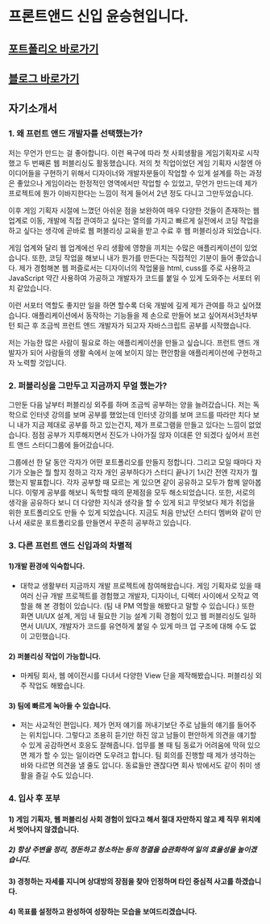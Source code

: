 # 프론트앤드 신입 윤승현입니다.

## [포트폴리오 바로가기][portfolioLink]

[portfolioLink]: https://ddock4you.github.io/ 'Go portfolio'

## [블로그 바로가기][bloglink]

[bloglink]: https://ddock4you.netlify.com/ 'Go bloglink'

## 자기소개서

### 1. 왜 프런트 앤드 개발자를 선택했는가?

저는 무언가 만드는 걸 좋아합니다. 이런 욕구에 따라 첫 사회생활을 게임기획자로 시작했고 두 번째론 웹 퍼블리싱도 활동했습니다.
저의 첫 직업이었던 게임 기획자 시절엔 아이디어들을 구현하기 위해서 디자이너와 개발자분들이 작업할 수 있게 설계를 하는 과정은 좋았으나 게임이라는 한정적인 영역에서만 작업할 수 있었고, 무언가 만드는데 제가 프로젝트에 뭔가 이바지한다는 느낌이 적게 들어서 2년 정도 다니고 그만두었습니다.

이후 게임 기획자 시절에 느꼈던 아쉬운 점을 보완하여 매우 다양한 것들이 존재하는 웹 업계로 이동, 개발에 직접 관여하고 싶다는 열의를 가지고 빠르게 실전에서 코딩 작업을 하고 싶다는 생각에 곧바로 웹 퍼블리싱 교육을 받고 수료 후 웹 퍼블리싱과 되었습니다.

게임 업계와 달리 웹 업계에선 우리 생활에 영향을 끼치는 수많은 애플리케이션이 있었습니다. 또한, 코딩 작업을 해보니 내가 뭔가를 만든다는 직접적인 기분이 들어 좋았습니다. 제가 경험해본 웹 퍼즐로서는 디자이너의 작업물을 html, cuss를 주로 사용하고 JavaScript 약간 사용하여 가공하고 개발자가 코드를 붙일 수 있게 도와주는 서포터 위치 같았습니다.

이런 서포터 역할도 좋지만 일을 하면 할수록 더욱 개발에 깊게 제가 관여를 하고 싶어졌습니다. 애플리케이션에서 동작하는 기능들을 제 손으로 만들어 보고 싶어져서3년차부턴 퇴근 후 조금씩 프런트 앤드 개발자가 되고자 자바스크립트 공부를 시작했습니다.

저는 가능한 많은 사람이 필요로 하는 애플리케이션을 만들고 싶습니다. 프런트 앤드 개발자가 되어 사람들의 생활 속에서 눈에 보이지 않는 편안함을 애플리케이션에 구현하고자 노력할 것입니다.

### 2. 퍼블리싱을 그만두고 지금까지 무얼 했는가?

그만둔 다음 날부터 퍼블리싱 외주를 하며 조금씩 공부하는 양을 늘려갔습니다. 저는 독학으로 인터넷 강의를 보며 공부를 했었는데 인터넷 강의를 보며 코드를 따라만 치다 보니 내가 지금 제대로 공부를 하고 있는건지, 제가 프로그램을 만들고 있다는 느낌이 없었습니다. 점점 공부가 지루해지면서 진도가 나아가질 않자 이대론 안 되겠다 싶어서 프런트 앤드 스터디그룹에 들어갔습니다.

그룹에선 한 달 동안 각자가 어떤 포트폴리오를 만들지 정합니다. 그리고 모일 때마다 자기가 오늘은 뭘 할지 정하고 각자 개인 공부하다가 스터디 끝나기 1시간 전엔 각자가 뭘 했는지 발표합니다. 각자 공부할 때 모르는 게 있으면 같이 공유하고 모두가 함께 알아봅니다. 이렇게 공부를 해보니 독학할 때의 문제점을 모두 해소되었습니다. 또한, 서로의 생각을 공유하다 보니 더 다양한 지식과 생각을 할 수 있게 되고 무엇보다 제가 취업을 위한 포트폴리오도 만들 수 있게 되었습니다.
지금도 처음 만났던 스터디 멤버와 같이 만나서 새로운 포트폴리오를 만들면서 꾸준히 공부하고 있습니다.

### 3. 다른 프런트 앤드 신입과의 차별적

#### 1)개발 환경에 익숙합니다.

- 대학교 생활부터 지금까지 개발 프로젝트에 참여해왔습니다.
게임 기획자로 있을 때 여러 신규 개발 프로젝트를 경험했고 개발자, 디자이너, 디렉터 사이에서 오작교 역할을 해 본 경험이 있습니다. (팀 내 PM 역할을 해봤다고 말할 수 있습니다.)
또한 화면 UI/UX 설계, 게임 내 필요한 기능 설계 기획 경험이 있고 웹 퍼블리싱도 일하면서 UI/UX, 개발자가 코드를 유연하게 붙일 수 있게 마크 업 구조에 대해 수도 없이 고민했습니다.

#### 2) 퍼블리싱 작업이 가능합니다.

- 마케팅 회사, 웹 에이전시를 다녀서 다양한 View 단을 제작해봤습니다. 퍼블리싱 외주 작업도 해봤습니다.

#### 3) 팀에 빠르게 녹아들 수 있습니다.

- 저는 사교적인 편입니다. 제가 먼저 얘기를 꺼내기보단 주로 남들의 얘기를 들어주는 위치입니다. 그렇다고 조용히 듣기만 하진 않고 남들이 편안하게 의견을 얘기할 수 있게 공감하면서 호응도 잘해줍니다.
업무를 볼 때 팀 동료가 어려움에 막혀 있으면 제가 할 수 있는 일이라면 도우려고 합니다.
팀 회의를 진행할 때 제가 생각하는 바와 다르면 의견을 낼 줄도 압니다.
동료들만 괜찮다면 회사 밖에서도 같이 취미 생활을 즐길 수도 있습니다.

### 4. 입사 후 포부

#### 1) 게임 기획자, 웹 퍼블리싱 사회 경험이 있다고 해서 절대 자만하지 않고 제 직무 위치에서 벗어나지 않겠습니다.

##### 2) 항상 주변을 정리, 정돈하고 청소하는 등의 청결을 습관화하여 일의 효율성을 높이겠습니다.

#### 3)	경청하는 자세를 지니며 상대방의 장점을 찾아 인정하며 타인 중심적 사고를 하겠습니다.

#### 4)	목표를 설정하고 완성하여 성장하는 모습을 보여드리겠습니다.
